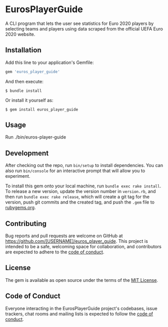 # EurosPlayerGuide

A CLI program that lets the user see statistics for Euro 2020 players by selecting teams and players using data scraped from the official UEFA Euro 2020 website. 

## Installation

Add this line to your application's Gemfile:

```ruby
gem 'euros_player_guide'
```

And then execute:

    $ bundle install

Or install it yourself as:

    $ gem install euros_player_guide

## Usage

Run ./bin/euros-player-guide

## Development

After checking out the repo, run `bin/setup` to install dependencies. You can also run `bin/console` for an interactive prompt that will allow you to experiment.

To install this gem onto your local machine, run `bundle exec rake install`. To release a new version, update the version number in `version.rb`, and then run `bundle exec rake release`, which will create a git tag for the version, push git commits and the created tag, and push the `.gem` file to [rubygems.org](https://rubygems.org).

## Contributing

Bug reports and pull requests are welcome on GitHub at https://github.com/[USERNAME]/euros_player_guide. This project is intended to be a safe, welcoming space for collaboration, and contributors are expected to adhere to the [code of conduct](https://github.com/[USERNAME]/euros_player_guide/blob/master/CODE_OF_CONDUCT.md).

## License

The gem is available as open source under the terms of the [MIT License](https://opensource.org/licenses/MIT).

## Code of Conduct

Everyone interacting in the EurosPlayerGuide project's codebases, issue trackers, chat rooms and mailing lists is expected to follow the [code of conduct](https://github.com/[USERNAME]/euros_player_guide/blob/master/CODE_OF_CONDUCT.md).
